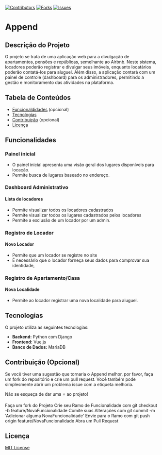 
[![Contributors](https://img.shields.io/github/contributors/HabSync/habsync-lnx.svg?style=for-the-badge)](https://github.com/Am4ral/Append/graphs/contributors)
[![Forks](https://img.shields.io/github/forks/HabSync/habsync-lnx.svg?style=for-the-badge)](https://github.com/Am4ral/Append)
[![Issues](https://img.shields.io/github/issues/HabSync/habsync-lnx.svg?style=for-the-badge)](https://github.com/Am4ral/Appendissues)




# Append

## Descrição do Projeto
O projeto se trata de uma aplicação web para a divulgação de apartamentos, pensões e repúblicas, semelhante ao Airbnb. Neste sistema, locadores poderão registrar e divulgar seus imóveis, enquanto locatários poderão contatá-los para aluguel. Além disso, a aplicação contará com um painel de controle (dashboard) para os administradores, permitindo a gestão e monitoramento das atividades na plataforma.

## Tabela de Conteúdos
- [Funcionaldidades](#contribuição) (opcional)
- [Tecnologias](#tecnologias)
- [Contribuição](#contribuição) (opcional)
- [Licença](#licença)

## Funcionalidades

### Painel inicial
  - O painel inicial apresenta uma visão geral dos lugares disponíveis para locação.
  - Permite busca de lugares baseado no endereço.

### Dashboard Administrativo 
  #### Lista de locadores
  - Permite visualizar todos os locadores cadastrados
  - Permite visualizar todos os lugares cadastrados pelos locadores
  - Permite a exclusão de um locador por um admin.

### Registro de Locador 
  #### Novo Locador
  - Permite que um locador se registre no site
  - É necessário que o locador forneça seus dados para comprovar sua identidade,
    
### Registro de Apartamento/Casa 
  #### Nova Localidade
  - Permite ao locador registrar uma nova localidade para aluguel.


## Tecnologias
O projeto utiliza as seguintes tecnologias:

- **Backend:** Python com Django
- **Frontend:** Vue.js
- **Banco de Dados:** MariaDB


## Contribuição (Opcional)
Se você tiver uma sugestão que tornaria o Append melhor, por favor, faça um fork do repositório e crie um pull request. Você também pode simplesmente abrir um problema issue com a etiqueta melhoria.

Não se esqueça de dar uma ⭐ ao projeto!

Faça um fork do Projeto
Crie seu Ramo de Funcionalidade com git checkout -b feature/NovaFuncionalidade
Comite suas Alterações com git commit -m 'Adicionar alguma NovaFuncionalidade'
Envie para o Ramo com git push origin feature/NovaFuncionalidade
Abra um Pull Request 

## Licença
[MIT License](LICENSE)


